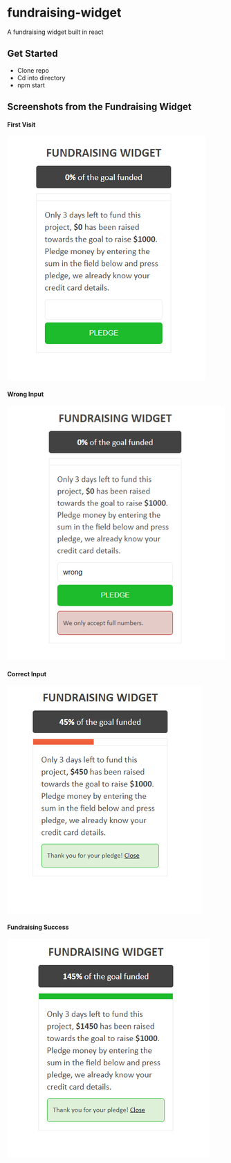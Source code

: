 # fundraising-widget
A fundraising widget built in react

## Get Started
- Clone repo
- Cd into directory
- npm start

## Screenshots from the Fundraising Widget
#### First Visit
![First Visit](https://github.com/jossifelefteriadis/fundraising-widget-react/blob/master/fundraising-widget-react/images/fundraising_widget_react.png)
#### Wrong Input
![Wrong Input](https://github.com/jossifelefteriadis/fundraising-widget-react/blob/master/fundraising-widget-react/images/fundraising_widget_react_wrongInput.png)
#### Correct Input
![Correct Input](https://github.com/jossifelefteriadis/fundraising-widget-react/blob/master/fundraising-widget-react/images/fundraising_widget_react_correctInput.png)
#### Fundraising Success
![Fundraising Success](https://github.com/jossifelefteriadis/fundraising-widget-react/blob/master/fundraising-widget-react/images/fundraising_widget_react_success.png)
